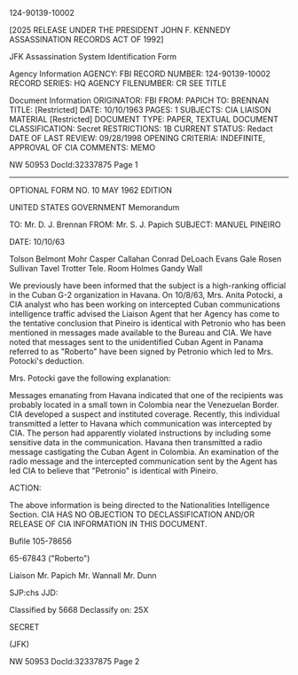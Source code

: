 124-90139-10002

[2025 RELEASE UNDER THE PRESIDENT JOHN F. KENNEDY ASSASSINATION RECORDS ACT OF 1992]

JFK Assassination System
Identification Form

Agency Information
AGENCY: FBI
RECORD NUMBER: 124-90139-10002
RECORD SERIES: HQ
AGENCY FILENUMBER: CR SEE TITLE

Document Information
ORIGINATOR: FBI
FROM: PAPICH
TO: BRENNAN
TITLE: [Restricted]
DATE: 10/10/1963
PAGES: 1
SUBJECTS:
CIA LIAISON MATERIAL
[Restricted]
DOCUMENT TYPE: PAPER, TEXTUAL DOCUMENT
CLASSIFICATION: Secret
RESTRICTIONS: 1B
CURRENT STATUS: Redact
DATE OF LAST REVIEW: 09/28/1998
OPENING CRITERIA: INDEFINITE, APPROVAL OF CIA
COMMENTS: MEMO

NW 50953 DocId:32337875 Page 1

---

OPTIONAL FORM NO. 10
MAY 1962 EDITION

UNITED STATES GOVERNMENT
Memorandum

TO: Mr. D. J. Brennan
FROM: Mr. S. J. Papich
SUBJECT: MANUEL PINEIRO

DATE: 10/10/63

Tolson
Belmont
Mohr
Casper
Callahan
Conrad
DeLoach
Evans
Gale
Rosen
Sullivan
Tavel
Trotter
Tele. Room
Holmes
Gandy
Wall

We previously have been informed that the subject is a high-ranking official in the Cuban G-2 organization in Havana. On 10/8/63, Mrs. Anita Potocki, a CIA analyst who has been working on intercepted Cuban communications intelligence traffic advised the Liaison Agent that her Agency has come to the tentative conclusion that Pineiro is identical with Petronio who has been mentioned in messages made available to the Bureau and CIA. We have noted that messages sent to the unidentified Cuban Agent in Panama referred to as "Roberto" have been signed by Petronio which led to Mrs. Potocki's deduction.

Mrs. Potocki gave the following explanation:

Messages emanating from Havana indicated that one of the recipients was probably located in a small town in Colombia near the Venezuelan Border. CIA developed a suspect and instituted coverage. Recently, this individual transmitted a letter to Havana which communication was intercepted by CIA. The person had apparently violated instructions by including some sensitive data in the communication. Havana then transmitted a radio message castigating the Cuban Agent in Colombia. An examination of the radio message and the intercepted communication sent by the Agent has led CIA to believe that "Petronio" is identical with Pineiro.

ACTION:

The above information is being directed to the Nationalities Intelligence Section. CIA HAS NO OBJECTION TO DECLASSIFICATION AND/OR RELEASE OF CIA INFORMATION IN THIS DOCUMENT.

Bufile 105-78656

65-67843 ("Roberto")

Liaison
Mr. Papich
Mr. Wannall
Mr. Dunn

SJP:chs
JJD:

Classified by 5668
Declassify on: 25X

SECRET

(JFK)

NW 50953 DocId:32337875 Page 2
